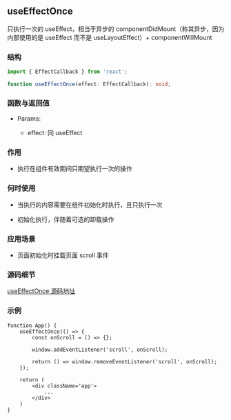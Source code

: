 ## useEffectOnce

只执行一次的 useEffect，相当于异步的 componentDidMount（称其异步，因为内部使用的是 useEffect 而不是 useLayoutEffect）+ componentWillMount

### 结构

```ts
import { EffectCallback } from 'react';

function useEffectOnce(effect: EffectCallback): void;
```

### 函数与返回值

- Params:

    - effect: 同 useEffect

### 作用

- 执行在组件有效期间只期望执行一次的操作

### 何时使用

- 当执行的内容需要在组件初始化时执行，且只执行一次

- 初始化执行，伴随着可选的卸载操作

### 应用场景

- 页面初始化时挂载页面 scroll 事件

### 源码细节

[useEffectOnce 源码地址](https://github.com/streamich/react-use/blob/master/src/useEffectOnce.ts)

### 示例

```tsx
function App() {
    useEffectOnce(() => {
        const onScroll = () => {};

        window.addEventListener('scroll', onScroll);

        return () => window.removeEventListener('scroll', onScroll);
    });

    return (
        <div className='app'>
            ...
        </div>
    )
}
```
